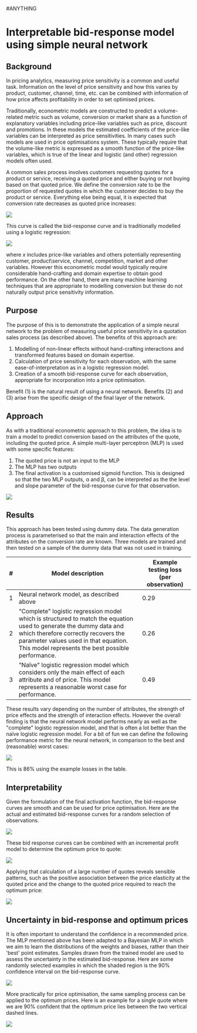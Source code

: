 #ANYTHING
# Interpretable bid-response model using simple neural network



## Background

In pricing analytics, measuring price sensitivity is a common and useful task.  Information on the level of price sensitivity and how this varies by product, customer, channel, time, etc. can be combined with information of how price affects profitability in order to set optimised prices.

Traditionally, econometric models are constructed to predict a volume-related metric such as volume, conversion or market share as a function of explanatory variables including price-like variables such as price, discount and promotions.  In these models the estimated coefficients of the price-like variables can be interpreted as price sensitivities.  In many cases such models are used in price optimisations system.  These typically require that the volume-like metric is expressed as a smooth function of the price-like variables, which is true of the linear and logistic (and other) regression models often used.

A common sales process involves customers requesting quotes for a product or service, receiving a quoted price and either buying or not buying based on that quoted price.  We define the conversion rate to be the proportion of requested quotes in which the customer decides to buy the product or service. Everything else being equal, it is expected that conversion rate decreases as quoted price increases:

![](image-20210911223527968.png)

This curve is called the bid-response curve and is traditionally modelled using a logistic regression:

<img src="https://render.githubusercontent.com/render/math?math=%5Ccolor%7Bwhite%7Dln(ConversionRate%2F(1-ConversionRate))%20%3D%20xB">

where *x* includes price-like variables and others potentially representing customer, product\service, channel, competition, market and other variables.  However this econometric model would typically require considerable hand-crafting and domain expertise to obtain good performance.  On the other hand, there are many machine learning techniques that are appropriate to modelling conversion but these do not naturally output price sensitivity information.



## Purpose

The purpose of this is to demonstrate the application of a simple neural network to the problem of measuring useful price sensitivity in a quotation sales process (as described above).  The benefits of this approach are:

1. Modelling of non-linear effects without hand-crafting interactions and transformed features based on domain expertise.
2. Calculation of price sensitivity for each observation, with the same ease-of-interpretation as in a logistic regression model. 
3. Creation of a smooth bid-response curve for each observation, appropriate for incorporation into a price optimisation.

Benefit (1) is the natural result of using a neural network.   Benefits (2) and (3) arise from the specific design of the final layer of the network.



## Approach

As with a traditional econometric approach to this problem, the idea is to train a model to predict conversion based on the attributes of the quote, including the quoted price.  A simple multi-layer perceptron (MLP) is used with some specific features:

1. The quoted price is not an input to the MLP
2. The MLP has two outputs
3. The final activation is a customised sigmoid function.  This is designed so that the two MLP outputs, &alpha; and &beta;, can be interpreted as the the level and slope parameter of the bid-response curve for that observation.

![](ForwardPass02.png)



## Results

This approach has been tested using dummy data.  The data generation process is parameterised so that the main and interaction effects of the attributes on the conversion rate are known.  Three models are trained and then tested on a sample of the dummy data that was not used in training.

| #    | Model description                                            | Example testing loss (per observation) |
| ---- | ------------------------------------------------------------ | -------------------------------------- |
| 1    | Neural network model, as described above                     | 0.29                                   |
| 2    | "Complete" logistic regression model which is structured to match the equation used to generate the dummy data and which therefore correctly recovers the parameter values used in that equation.  This model represents the best possible performance. | 0.26                                   |
| 3    | "Naïve" logistic regression model which considers only the main effect of each attribute and of price.  This model represents a reasonable worst case for performance. | 0.49                                   |

These results vary depending on the number of attributes, the strength of price effects and the strength of interaction effects.  However the overall finding is that the neural network model performs nearly as well as the "complete" logistic regression model, and that is often a lot better than the naïve logistic regression model.  For a bit of fun we can define the following performance metric for the neural network, in comparison to the best and (reasonable) worst cases:

<img src="https://render.githubusercontent.com/render/math?math=%5Ccolor%7Bwhite%7D%3D(nn%5C_model%5C_loss%20-%20naive%5C_model%5C_loss)%20%2F%20(complete%5C_model%5C_loss%20-%20naive%5C_model%5C_loss)">

This is 86% using the example losses in the table. 



## Interpretability

Given the formulation of the final activation function, the bid-response curves are smooth and can be used for price optimisation.  Here are the actual and estimated bid-response curves for a random selection of observations.

![](PredActualBidResponse.png)

These bid response curves can be combined with an incremental profit model to determine the optimum price to quote:

![](OptimiseSingleQuote01.png)

Applying that calculation of a large number of quotes reveals sensible patterns, such as the positive association between the price elasticity at the quoted price and the change to the quoted price required to reach the optimum price:

![](PriceChangeVsElasticity01.png)



## Uncertainty in bid-response and optimum prices

It is often important to understand the confidence in a recommended price.  The MLP mentioned above has been adapted to a Bayesian MLP in which we aim to learn the distributions of the weights and biases, rather than their 'best' point estimates.  Samples drawn from the trained model are used to assess the uncertainty in the estimated bid-response.  Here are some randomly selected examples in which the shaded region is the 90% confidence interval on the bid-response curve.

![](PredActualBidResponseBayes.png)

More practically for price optimisation, the same sampling process can be applied to the optimum prices.  Here is an example for a single quote where we are 90% confident that the optimum price lies between the two vertical dashed lines.

![](OptimiseSingleQuoteBayes.png)

